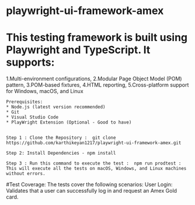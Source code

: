 # playwright-ui-framework-amex

# This testing framework is built using Playwright and TypeScript. It supports:
1.Multi-environment configurations,
2.Modular Page Object Model (POM) pattern,
3.POM-based fixtures,
4.HTML reporting,
5.Cross-platform support for Windows, macOS, and Linux

    Prerequisites:
    * Node.js (latest version recommended)
    * Git
    * Visual Studio Code
    * PlayWright Extension (Optional - Good to have)


    Step 1 : Clone the Repository :  git clone https://github.com/karthikeyan1217/playwright-ui-framework-amex.git

    Step 2: Install Dependencies - npm install

    Step 3 : Run this command to execute the test :  npm run prodtest : This will execute all the tests on macOS, Windows, and Linux machines without errors.
    

#Test Coverage:
The tests cover the following scenarios:
User Login: Validates that a user can successfully log in and request an Amex Gold card.
